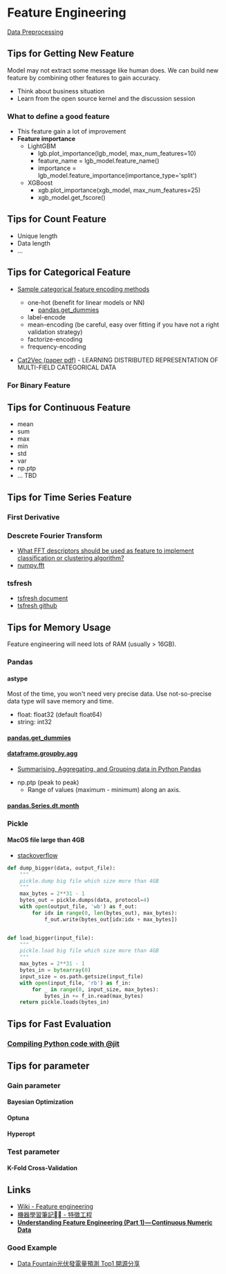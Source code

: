 # Feature Engineering

[Data Preprocessing](MachineLearningConcepts.md#Data-Preprocessing)

## Tips for Getting New Feature

Model may not extract some message like human does. We can build new feature by combining other features to gain accuracy.

* Think about business situation
* Learn from the open source kernel and the discussion session

### What to define a good feature

* This feature gain a lot of improvement
* **Feature importance**
  * LightGBM
    * lgb.plot_importance(lgb_model, max_num_features=10)
    * feature_name = lgb_model.feature_name()
    * importance = lgb_model.feature_importance(importance_type='split')
  * XGBoost
    * xgb.plot_importance(xgb_model, max_num_features=25)
    * xgb_model.get_fscore()

## Tips for Count Feature

* Unique length
* Data length
* ...

## Tips for Categorical Feature

* [Sample categorical feature encoding methods](https://www.kaggle.com/c/avito-demand-prediction/discussion/55521)
  * one-hot (benefit for linear models or NN)
    * [pandas.get_dummies](https://pandas.pydata.org/pandas-docs/stable/reference/api/pandas.get_dummies.html)
  * label-encode
  * mean-encoding (be careful, easy over fitting if you have not a right validation strategy)
  * factorize-encoding
  * frequency-encoding

* [Cat2Vec (paper pdf)](https://openreview.net/pdf?id=HyNxRZ9xg) - LEARNING DISTRIBUTED REPRESENTATION OF MULTI-FIELD CATEGORICAL DATA

### For Binary Feature

## Tips for Continuous Feature

* mean
* sum
* max
* min
* std
* var
* np.ptp
* ... TBD

## Tips for Time Series Feature

### First Derivative

### Descrete Fourier Transform

* [What FFT descriptors should be used as feature to implement classification or clustering algorithm?](https://stackoverflow.com/questions/27546476/what-fft-descriptors-should-be-used-as-feature-to-implement-classification-or-cl)
* [numpy.fft](https://docs.scipy.org/doc/numpy/reference/generated/numpy.fft.fft.html)

### tsfresh

* [tsfresh document](https://tsfresh.readthedocs.io/en/latest/index.html)
* [tsfresh github](https://github.com/blue-yonder/tsfresh)

## Tips for Memory Usage

Feature engineering will need lots of RAM (usually > 16GB).

### Pandas

#### astype

Most of the time, you won't need very precise data. Use not-so-precise data type will save memory and time.

* float: float32 (default float64)
* string: int32

#### [pandas.get_dummies](https://pandas.pydata.org/pandas-docs/stable/reference/api/pandas.get_dummies.html)

#### [dataframe.groupby.agg](https://pandas.pydata.org/pandas-docs/version/0.22/generated/pandas.core.groupby.DataFrameGroupBy.agg.html)

* [Summarising, Aggregating, and Grouping data in Python Pandas](https://www.shanelynn.ie/summarising-aggregation-and-grouping-data-in-python-pandas/)

- np.ptp (peak to peak)
  - Range of values (maximum - minimum) along an axis.

#### [pandas.Series.dt.month](https://pandas.pydata.org/pandas-docs/stable/reference/api/pandas.Series.dt.month.html)

### Pickle

#### MacOS file large than 4GB

* [stackoverflow](https://stackoverflow.com/questions/31468117/python-3-can-pickle-handle-byte-objects-larger-than-4gb)

```py
def dump_bigger(data, output_file):
    """
    pickle.dump big file which size more than 4GB
    """
    max_bytes = 2**31 - 1
    bytes_out = pickle.dumps(data, protocol=4)
    with open(output_file, 'wb') as f_out:
        for idx in range(0, len(bytes_out), max_bytes):
            f_out.write(bytes_out[idx:idx + max_bytes])


def load_bigger(input_file):
    """
    pickle.load big file which size more than 4GB
    """
    max_bytes = 2**31 - 1
    bytes_in = bytearray(0)
    input_size = os.path.getsize(input_file)
    with open(input_file, 'rb') as f_in:
        for _ in range(0, input_size, max_bytes):
            bytes_in += f_in.read(max_bytes)
    return pickle.loads(bytes_in)
```

## Tips for Fast Evaluation

### [Compiling Python code with @jit](http://numba.pydata.org/numba-doc/0.17.0/user/jit.html)

## Tips for parameter

### Gain parameter

#### Bayesian Optimization

#### Optuna

#### Hyperopt

### Test parameter

#### K-Fold Cross-Validation

## Links

* [Wiki - Feature engineering](https://en.wikipedia.org/wiki/Feature_engineering)
* [機器學習筆記 - 特徵工程](https://feisky.xyz/machine-learning/basic/feature-engineering.html)
* [**Understanding Feature Engineering (Part 1) — Continuous Numeric Data**](https://towardsdatascience.com/understanding-feature-engineering-part-1-continuous-numeric-data-da4e47099a7b)

### Good Example

* [Data Fountain光伏發電量預測 Top1 開源分享](https://zhuanlan.zhihu.com/p/44755488?utm_source=qq&utm_medium=social&utm_oi=623925402599559168)
